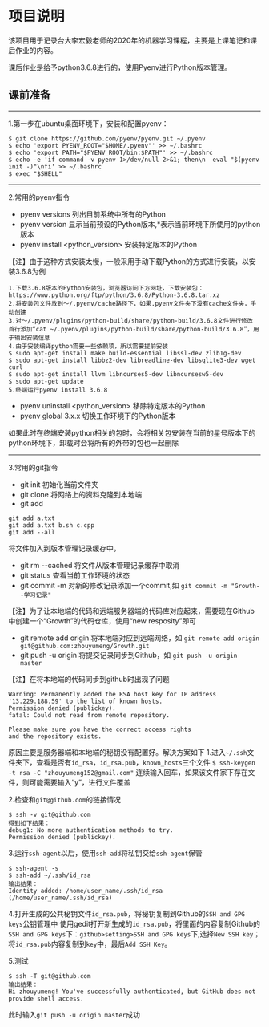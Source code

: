 # 项目说明
该项目用于记录台大李宏毅老师的2020年的机器学习课程，主要是上课笔记和课后作业的内容。

课后作业是给予python3.6.8进行的，使用Pyenv进行Python版本管理。

## 课前准备
______________________________________
1.第一步在ubuntu桌面环境下，安装和配置pyenv：
```
$ git clone https://github.com/pyenv/pyenv.git ~/.pyenv
$ echo 'export PYENV_ROOT="$HOME/.pyenv"' >> ~/.bashrc
$ echo 'export PATH="$PYENV_ROOT/bin:$PATH"' >> ~/.bashrc
$ echo -e 'if command -v pyenv 1>/dev/null 2>&1; then\n  eval "$(pyenv init -)"\nfi' >> ~/.bashrc
$ exec "$SHELL"
```
______________________________________
2.常用的pyenv指令
- pyenv versions
列出目前系统中所有的Python
- pyenv version
显示当前预设的Python版本,*表示当前环境下所使用的python版本
- pyenv install <python_version>
安装特定版本的Python

【注】由于这种方式安装太慢，一般采用手动下载Python的方式进行安装，以安装3.6.8为例
```
1.下载3.6.8版本的Python安装包，浏览器访问下方网址，下载安装包：
https://www.python.org/ftp/python/3.6.8/Python-3.6.8.tar.xz
2.将安装包文件放到～/.pyenv/cache路径下，如果.pyenv文件夹下没有cache文件夹，手动创建
3.对～/.pyenv/plugins/python-build/share/python-build/3.6.8文件进行修改
首行添加“cat ~/.pyenv/plugins/python-build/share/python-build/3.6.8”，用于输出安装信息
4.由于安装编译python需要一些依赖项，所以需要提前安装
$ sudo apt-get install make build-essential libssl-dev zlib1g-dev
$ sudo apt-get install libbz2-dev libreadline-dev libsqlite3-dev wget curl
$ sudo apt-get install llvm libncurses5-dev libncursesw5-dev
$ sudo apt-get update
5.终端运行pyenv install 3.6.8
```
- pyenv uninstall <python_version>
移除特定版本的Python
- pyenv global 3.x.x
切换工作环境下的Python版本

如果此时在终端安装python相关的包时，会将相关包安装在当前的星号版本下的python环境下，卸载时会将所有的外带的包也一起删除
______________________________________
3.常用的git指令
- git init
初始化当前文件夹
- git clone <url>
将网络上的资料克隆到本地端
- git add <files>
```
git add a.txt
git add a.txt b.sh c.cpp
git add --all
```
将文件加入到版本管理记录缓存中，
- git rm --cached <file>
将文件从版本管理记录缓存中取消
- git status
查看当前工作环境的状态
- git commit -m <description>
对新的修改记录添加一个commit,如 `git commit -m "Growth--学习记录"`

【注】为了让本地端的代码和远端服务器端的代码库对应起来，需要现在Github中创建一个“Growth”的代码仓库，使用“new resposity”即可
- git remote add origin <url>
将本地端对应到远端网络，如 `git remote add origin git@github.com:zhouyumeng/Growth.git`
- git push -u origin <branch>
将提交记录同步到Github，如 `git push -u origin master`

【注】在将本地端的代码同步到github时出现了问题
```
Warning: Permanently added the RSA host key for IP address '13.229.188.59' to the list of known hosts.
Permission denied (publickey).
fatal: Could not read from remote repository.

Please make sure you have the correct access rights
and the repository exists.
```
原因主要是服务器端和本地端的秘钥没有配置好。解决方案如下
1.进入`~/.ssh`文件夹下，查看是否有`id_rsa`，`id_rsa.pub`，`known_hosts`三个文件
`$ ssh-keygen -t rsa -C "zhouyumeng152@gmail.com"`
连续输入回车，如果该文件家下存在文件，则可能需要输入“y”，进行文件覆盖

2.检查和`git@github.com`的链接情况
```
$ ssh -v git@github.com
得到如下结果：
debug1: No more authentication methods to try.
Permission denied (publickey).
```

3.运行`ssh-agent`以后，使用`ssh-add`将私钥交给`ssh-agent`保管
```
$ ssh-agent -s
$ ssh-add ~/.ssh/id_rsa
输出结果：
Identity added: /home/user_name/.ssh/id_rsa (/home/user_name/.ssh/id_rsa)
```

4.打开生成的公共秘钥文件`id_rsa.pub`，将秘钥复制到Github的`SSH and GPG keys`公钥管理中
使用gedit打开新生成的`id_rsa.pub`，将里面的内容复制Github的`SSH and GPG keys`下：`github>setting>SSH and GPG keys`下,选择`New SSH key`；将`id_rsa.pub`内容复制到`key`中，最后`Add SSH Key`。

5.测试
```
$ ssh -T git@github.com
输出结果：
Hi zhouyumeng! You've successfully authenticated, but GitHub does not provide shell access.
```
此时输入`git push -u origin master`成功
